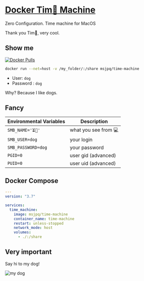# [Docker Tim🍎 Machine](https://ms-jpq.github.io/docker-time-machine)

Zero Configuration. Time machine for MacOS

Thank you Tim🍏, very cool.

## Show me

[![Docker Pulls](https://img.shields.io/docker/pulls/msjpq/time-machine.svg)](https://hub.docker.com/r/msjpq/time-machine/)

```sh
docker run --net=host -v /my_folder/:/share msjpq/time-machine
```

- User: `dog`
- Password : `dog`

Why? Because I like dogs.

## Fancy

| Environmental Variables | Description          |
| ----------------------- | -------------------- |
| `SMB_NAME='⏳🤖'`       | what you see from 💻 |
| `SMB_USER=dog`          | your login           |
| `SMB_PASSWORD=dog`      | your password        |
| `PGID=0`                | user gid (advanced)  |
| `PUID=0`                | user uid (advanced)  |

## Docker Compose

```yaml
---
version: "3.7"

services:
  time_machine:
    image: msjpq/time-machine
    container_name: time-machine
    restart: unless-stopped
    network_mode: host
    volumes:
      - ./:/share
```

## Very important

Say hi to my dog!

![my dog](https://raw.githubusercontent.com/ms-jpq/docker-time-machine/tim-apple/preview/dog.JPG)
